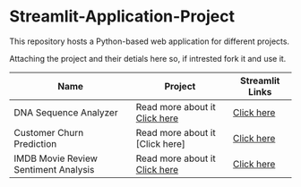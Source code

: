 # Streamlit-Application-Project
This repository hosts a Python-based web application for different projects. 

Attaching the project and their detials here so, if intrested fork it and use it. 



| Name | Project | Streamlit Links |
| ------------- | ------------- | ------------- |
| DNA Sequence Analyzer | Read more about it [Click here](https://github.com/parjun585/Streamlit-Application-Project/blob/main/DNA%20Sequence%20Analyzer/readme.md)| [Click here](https://dnasequenceanalyzer.streamlit.app/)|
Customer Churn Prediction| Read more about it [Click here] | [Click here](https://annclassification-customerchurn.streamlit.app/)|
IMDB Movie Review Sentiment Analysis| Read more about it [Click here](https://github.com/parjun585/IMDB-Movie-Review-Sentiment-Analysis/blob/main/README.md)| [Click here](https://imdbmovie-review-sentiment-analysis.streamlit.app/)|
